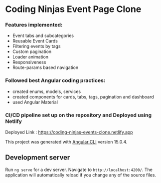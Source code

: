 # Coding Ninjas Event Page Clone

### Features implemented:

- Event tabs and subcategories
- Reusable Event Cards
- Filtering events by tags
- Custom pagination
- Loader animation
- Responsiveness
- Route-params based navigation

### Followed best Angular coding practices:

- created enums, models, services
- created components for cards, tabs, tags, pagination and dashboard
- used Angular Material

### CI/CD pipeline set up on the repository and Deployed using Netlify

Deployed Link : https://coding-ninjas-events-clone.netlify.app

This project was generated with [Angular CLI](https://github.com/angular/angular-cli) version 15.0.4.

## Development server

Run `ng serve` for a dev server. Navigate to `http://localhost:4200/`. The application will automatically reload if you change any of the source files.
